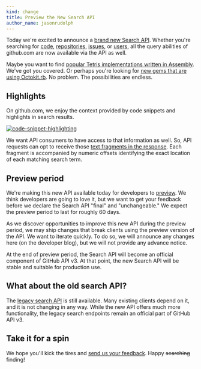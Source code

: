 ```yaml
---
kind: change
title: Preview the New Search API
author_name: jasonrudolph
---
```


Today we're excited to announce a [brand new Search API][docs]. Whether you're
searching for [code][code-docs], [repositories][repo-docs],
[issues][issue-docs], or [users][user-docs], all the query abilities of
github.com are now available via the API as well.

Maybe you want to find [popular Tetris implementations written in Assembly][tetris-repos].
We've got you covered.
Or perhaps you're looking for [new gems that are using Octokit.rb][octokit-gemspecs].
No problem.
The possibilities are endless.

## Highlights

On github.com, we enjoy the context provided by code snippets and highlights in
search results.

[![code-snippet-highlighting](https://f.cloud.github.com/assets/865/819651/959a4826-efb5-11e2-8af8-46c4a3857cdf.png)][example-web-search]

We want API consumers to have access to that information as well. So, API
requests can opt to receive those
[text fragments in the response][text-matches]. Each fragment is accompanied by
numeric offsets identifying the exact location of each matching search term.

## Preview period

We're making this new API available today for developers to
<a href="/v3/search/#preview-mode" data-proofer-ignore>preview</a>. We think developers are going to love it, but we want
to get your feedback before we declare the Search API "final" and
"unchangeable." We expect the preview period to last for roughly 60 days.

As we discover opportunities to improve this new API during the preview period,
we may ship changes that break clients using the preview version of the API. We
want to iterate quickly. To do so, we will announce any changes here (on the
developer blog), but we will not provide any advance notice.

At the end of preview period, the Search API will become an official component
of GitHub API v3. At that point, the new Search API will be stable and suitable
for production use.

## What about the old search API?

The [legacy search API][legacy-search] is still available. Many existing clients
depend on it, and it is not changing in any way. While the new API offers much
more functionality, the legacy search endpoints remain an official part of
GitHub API v3.

## Take it for a spin

We hope you'll kick the tires and [send us your feedback][contact]. Happy
<del>searching</del> finding!

[code-docs]: /v3/search/#search-code
[contact]: https://github.com/contact?form[subject]=New+Search+API
[docs]: /v3/search/
[example-web-search]: https://github.com/search?q=faraday+builder+repo%3Aoctokit%2Foctokit.rb&type=Code
[issue-docs]: /v3/search/#search-issues
[legacy-search]: /v3/search/legacy/
[octokit-gemspecs]: /v3/search/#code-search-example
[repo-docs]: /v3/search/#search-repositories
[tetris-repos]: /v3/search/#repository-search-example
[text-matches]: /v3/search#text-match-metadata
[user-docs]: /v3/search/#search-users
